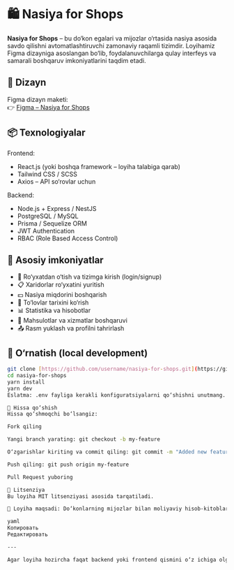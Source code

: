 # 🛍️ Nasiya for Shops

**Nasiya for Shops** – bu do‘kon egalari va mijozlar o‘rtasida nasiya asosida savdo qilishni avtomatlashtiruvchi zamonaviy raqamli tizimdir. Loyihamiz Figma dizayniga asoslangan bo‘lib, foydalanuvchilarga qulay interfeys va samarali boshqaruv imkoniyatlarini taqdim etadi.

## 📐 Dizayn

Figma dizayn maketi:  
👉 [Figma – Nasiya for Shops](https://www.figma.com/design/SYeH48iDubUrWvw1U5VIY6/Nasiya-for-Shops--Copy-?node-id=0-1&p=f&t=0s99Pato3XPsTPoB-0)

## 📦 Texnologiyalar

Frontend:
- React.js (yoki boshqa framework – loyiha talabiga qarab)
- Tailwind CSS / SCSS
- Axios – API so‘rovlar uchun

Backend:
- Node.js + Express / NestJS
- PostgreSQL / MySQL
- Prisma / Sequelize ORM
- JWT Authentication
- RBAC (Role Based Access Control)

## 🔑 Asosiy imkoniyatlar

- 🔐 Ro‘yxatdan o‘tish va tizimga kirish (login/signup)
- 📋 Xaridorlar ro‘yxatini yuritish
- 💵 Nasiya miqdorini boshqarish
- 🧾 To‘lovlar tarixini ko‘rish
- 📊 Statistika va hisobotlar
- 📁 Mahsulotlar va xizmatlar boshqaruvi
- 📤 Rasm yuklash va profilni tahrirlash

## 🚀 O‘rnatish (local development)

```bash
git clone [https://github.com/username/nasiya-for-shops.git](https://github.com/asilbekali/NasiyaApp.git)
cd nasiya-for-shops
yarn install
yarn dev
Eslatma: .env fayliga kerakli konfiguratsiyalarni qo‘shishni unutmang.

🧠 Hissa qo‘shish
Hissa qo‘shmoqchi bo‘lsangiz:

Fork qiling

Yangi branch yarating: git checkout -b my-feature

O‘zgarishlar kiriting va commit qiling: git commit -m "Added new feature"

Push qiling: git push origin my-feature

Pull Request yuboring

📄 Litsenziya
Bu loyiha MIT litsenziyasi asosida tarqatiladi.

🎯 Loyiha maqsadi: Do‘konlarning mijozlar bilan moliyaviy hisob-kitoblarini soddalashtirish va zamonaviylashtirish orqali ish samaradorligini oshirish.

yaml
Копировать
Редактировать

---

Agar loyiha hozircha faqat backend yoki frontend qismini o‘z ichiga olgan bo‘lsa, men uni moslashtirib berishim mumkin. Faqat ayting, hozir bu loyiha qaysi texnologiyalar bilan qurilmoqda va qanday holatda?
